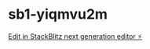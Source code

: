 # sb1-yiqmvu2m

[Edit in StackBlitz next generation editor ⚡️](https://stackblitz.com/~/github.com/madhavarapuchandrasekharasrisai/sb1-yiqmvu2m)